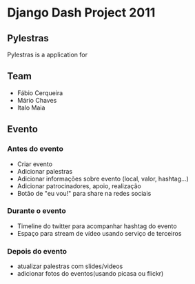 Django Dash Project 2011
========================

Pylestras
---------
Pylestras is a application for 

Team
----
- Fábio Cerqueira
- Mário Chaves
- Italo Maia

Evento
------
### Antes do evento
 * Criar evento
 * Adicionar palestras
 * Adicionar informações sobre evento (local, valor, hashtag...)
 * Adicionar patrocinadores, apoio, realização
 * Botão de "eu vou!" para share na redes sociais

### Durante o evento
 * Timeline do twitter para acompanhar hashtag do evento
 * Espaço para stream de vídeo usando serviço de terceiros

### Depois do evento
 * atualizar palestras com slides/videos
 * adicionar fotos do eventos(usando picasa ou flickr)
